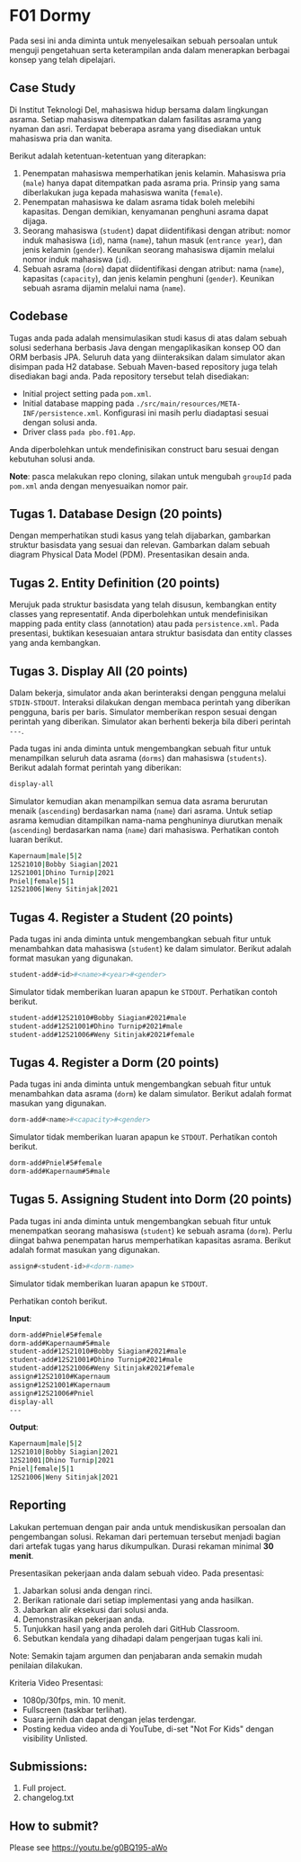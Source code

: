 # F01 Dormy

Pada sesi ini anda diminta untuk menyelesaikan sebuah persoalan untuk menguji pengetahuan serta keterampilan anda dalam menerapkan berbagai konsep yang telah dipelajari.

## Case Study

Di Institut Teknologi Del, mahasiswa hidup bersama dalam lingkungan asrama. Setiap mahasiswa ditempatkan dalam fasilitas asrama yang nyaman dan asri. Terdapat beberapa asrama yang disediakan untuk mahasiswa pria dan wanita.

Berikut adalah ketentuan-ketentuan yang diterapkan:
1. Penempatan mahasiswa memperhatikan jenis kelamin. Mahasiswa pria (```male```) hanya dapat ditempatkan pada asrama pria. Prinsip yang sama diberlakukan juga kepada mahasiswa wanita (```female```).
2. Penempatan mahasiswa ke dalam asrama tidak boleh melebihi kapasitas. Dengan demikian, kenyamanan penghuni asrama dapat dijaga.
3. Seorang mahasiswa (```student```) dapat diidentifikasi dengan atribut: nomor induk mahasiswa (```id```), nama (```name```), tahun masuk (```entrance year```), dan jenis kelamin (```gender```). Keunikan seorang mahasiswa dijamin melalui nomor induk mahasiswa (```id```).
4. Sebuah asrama (```dorm```) dapat diidentifikasi dengan atribut: nama (```name```), kapasitas (```capacity```), dan jenis kelamin penghuni (```gender```). Keunikan sebuah asrama dijamin melalui nama (```name```).


## Codebase
Tugas anda pada adalah mensimulasikan studi kasus di atas dalam sebuah solusi sederhana berbasis Java dengan mengaplikasikan konsep OO dan ORM berbasis JPA. Seluruh data yang diinteraksikan dalam simulator akan disimpan pada H2 database. Sebuah Maven-based repository juga telah disediakan bagi anda. Pada repository tersebut telah disediakan:
+ Initial project setting pada ```pom.xml```.
+ Initial database mapping pada ```./src/main/resources/META-INF/persistence.xml```. Konfigurasi ini masih perlu diadaptasi sesuai dengan solusi anda.
+ Driver class ```pada pbo.f01.App```.

Anda diperbolehkan untuk mendefinisikan construct baru sesuai dengan kebutuhan solusi anda.

**Note**: pasca melakukan repo cloning, silakan untuk mengubah ```groupId``` pada ```pom.xml``` anda dengan menyesuaikan nomor pair.

## Tugas 1. Database Design (20 points)

Dengan memperhatikan studi kasus yang telah dijabarkan, gambarkan struktur basisdata yang sesuai dan relevan. Gambarkan dalam sebuah diagram Physical Data Model (PDM). Presentasikan desain anda.

## Tugas 2. Entity Definition (20 points)

Merujuk pada struktur basisdata yang telah disusun, kembangkan entity classes yang representatif. Anda diperbolehkan untuk mendefinisikan mapping pada entity class (annotation) atau pada ```persistence.xml```. Pada presentasi, buktikan kesesuaian antara struktur basisdata dan entity classes yang anda kembangkan.

## Tugas 3. Display All (20 points)

Dalam bekerja, simulator anda akan berinteraksi dengan pengguna melalui ```STDIN-STDOUT```. Interaksi dilakukan dengan membaca perintah yang diberikan pengguna, baris per baris. Simulator memberikan respon sesuai dengan perintah yang diberikan. Simulator akan berhenti bekerja bila diberi perintah ```---```.

Pada tugas ini anda diminta untuk mengembangkan sebuah fitur untuk menampilkan seluruh data asrama (```dorms```) dan mahasiswa (```students```). Berikut adalah format perintah yang diberikan:

```bash
display-all
```

Simulator kemudian akan menampilkan semua data asrama berurutan menaik (```ascending```) berdasarkan nama (```name```) dari asrama. Untuk setiap asrama kemudian ditampilkan nama-nama penghuninya diurutkan menaik (```ascending```) berdasarkan nama (```name```) dari mahasiswa. Perhatikan contoh luaran berikut.

```bash
Kapernaum|male|5|2
12S21010|Bobby Siagian|2021
12S21001|Dhino Turnip|2021
Pniel|female|5|1
12S21006|Weny Sitinjak|2021
```

## Tugas 4. Register a Student (20 points)

Pada tugas ini anda diminta untuk mengembangkan sebuah fitur untuk menambahkan data mahasiswa (```student```) ke dalam simulator. Berikut adalah format masukan yang digunakan.

```bash
student-add#<id>#<name>#<year>#<gender>
```

Simulator tidak memberikan luaran apapun ke ```STDOUT```. Perhatikan contoh berikut.

```bash
student-add#12S21010#Bobby Siagian#2021#male
student-add#12S21001#Dhino Turnip#2021#male
student-add#12S21006#Weny Sitinjak#2021#female
```

## Tugas 4. Register a Dorm (20 points)

Pada tugas ini anda diminta untuk mengembangkan sebuah fitur untuk menambahkan data asrama (```dorm```) ke dalam simulator. Berikut adalah format masukan yang digunakan.

```bash
dorm-add#<name>#<capacity>#<gender>
```

Simulator tidak memberikan luaran apapun ke ```STDOUT```. Perhatikan contoh berikut.

```bash
dorm-add#Pniel#5#female
dorm-add#Kapernaum#5#male
```

## Tugas 5. Assigning Student into Dorm (20 points)

Pada tugas ini anda diminta untuk mengembangkan sebuah fitur untuk menempatkan seorang mahasiswa (```student```) ke sebuah asrama (```dorm```). Perlu diingat bahwa penempatan harus memperhatikan kapasitas asrama. Berikut adalah format masukan yang digunakan.

```bash
assign#<student-id>#<dorm-name>
```

Simulator tidak memberikan luaran apapun ke ```STDOUT```.

Perhatikan contoh berikut.

**Input**:
```bash
dorm-add#Pniel#5#female
dorm-add#Kapernaum#5#male
student-add#12S21010#Bobby Siagian#2021#male
student-add#12S21001#Dhino Turnip#2021#male
student-add#12S21006#Weny Sitinjak#2021#female
assign#12S21010#Kapernaum
assign#12S21001#Kapernaum
assign#12S21006#Pniel
display-all
---

```

**Output**:
```bash
Kapernaum|male|5|2
12S21010|Bobby Siagian|2021
12S21001|Dhino Turnip|2021
Pniel|female|5|1
12S21006|Weny Sitinjak|2021

```
 
## Reporting
Lakukan pertemuan dengan pair anda untuk mendiskusikan persoalan dan pengembangan solusi. Rekaman dari pertemuan tersebut menjadi bagian dari artefak tugas yang harus dikumpulkan. Durasi rekaman minimal **30 menit**.

Presentasikan pekerjaan anda dalam sebuah video. Pada presentasi:
1. Jabarkan solusi anda dengan rinci.
2. Berikan rationale dari setiap implementasi yang anda hasilkan.
3. Jabarkan alir eksekusi dari solusi anda.
4. Demonstrasikan pekerjaan anda.
5. Tunjukkan hasil yang anda peroleh dari GitHub Classroom.
6. Sebutkan kendala yang dihadapi dalam pengerjaan tugas kali ini.

Note: Semakin tajam argumen dan penjabaran anda semakin mudah penilaian dilakukan.

Kriteria Video Presentasi:
+ 1080p/30fps, min. 10 menit.
+ Fullscreen (taskbar terlihat).
+ Suara jernih dan dapat dengan jelas terdengar.
+ Posting kedua video anda di YouTube, di-set "Not For Kids" dengan visibility Unlisted.

## Submissions:

1. Full project.
2. changelog.txt

## How to submit?
Please see https://youtu.be/g0BQ195-aWo